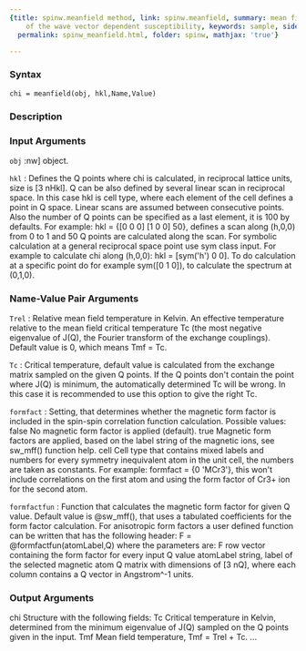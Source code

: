 ```yaml
---
{title: spinw.meanfield method, link: spinw.meanfield, summary: mean field calculation
    of the wave vector dependent susceptibility, keywords: sample, sidebar: sw_sidebar,
  permalink: spinw_meanfield.html, folder: spinw, mathjax: 'true'}

---
```


### Syntax

`chi = meanfield(obj, hkl,Name,Value)`

### Description



### Input Arguments

`obj`
:nw] object.

`hkl`
:      Defines the Q points where chi is calculated, in reciprocal
       lattice units, size is [3 nHkl]. Q can be also defined by
       several linear scan in reciprocal space. In this case hkl
       is cell type, where each element of the cell defines a
       point in Q space. Linear scans are assumed between
       consecutive points. Also the number of Q points can be
       specified as a last element, it is 100 by defaults. For
       example: hkl = {[0 0 0] [1 0 0]  50}, defines a scan along
       (h,0,0) from 0 to 1 and 50 Q points are calculated along
       the scan.
       For symbolic calculation at a general reciprocal space
       point use sym class input. For example to calculate chi
       along (h,0,0): hkl = [sym('h') 0 0]. To do calculation at a
       specific point do for example sym([0 1 0]), to calculate
       the spectrum at (0,1,0).

### Name-Value Pair Arguments

`Trel`
: Relative mean field temperature in Kelvin. An effective
  temperature relative to the mean field critical temperature
  Tc (the most negative eigenvalue of J(Q), the Fourier
  transform of the exchange couplings). Default value is 0,
  which means Tmf = Tc.

`Tc`
: Critical temperature, default value is calculated from the
  exchange matrix sampled on the given Q points. If the Q
  points don't contain the point where J(Q) is minimum, the
  automatically determined Tc will be wrong. In this case it
  is recommended to use this option to give the right Tc.

`formfact`
: Setting, that determines whether the magnetic form factor
  is included in the spin-spin correlation function
  calculation. Possible values:
      false   No magnetic form factor is applied (default).
      true    Magnetic form factors are applied, based on the
              label string of the magnetic ions, see sw_mff()
              function help.
      cell    Cell type that contains mixed labels and
              numbers for every symmetry inequivalent atom in
              the unit cell, the numbers are taken as
              constants.
  For example: formfact = {0 'MCr3'}, this won't include
  correlations on the first atom and using the form factor of
  Cr3+ ion for the second atom.

`formfactfun`
: Function that calculates the magnetic form factor for given
  Q value. Default value is @sw_mff(), that uses a tabulated
  coefficients for the form factor calculation. For
  anisotropic form factors a user defined function can be
  written that has the following header:
      F = @formfactfun(atomLabel,Q)
  where the parameters are:
      F   row vector containing the form factor for every
          input Q value
      atomLabel string, label of the selected magnetic atom
      Q   matrix with dimensions of [3 nQ], where each column
          contains a Q vector in Angstrom^-1 units.

### Output Arguments

chi           Structure with the following fields:
Tc            Critical temperature in Kelvin, determined from the minimum
              eigenvalue of J(Q) sampled on the Q points given in the
              input.
Tmf           Mean field temperature, Tmf = Trel + Tc.
...

